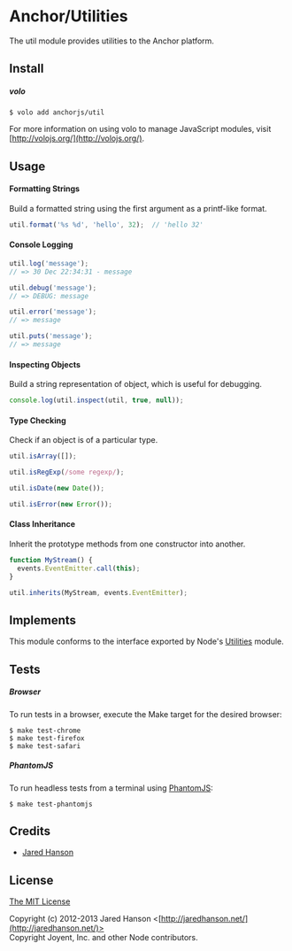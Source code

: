 # Anchor/Utilities

The util module provides utilities to the Anchor platform.

## Install

##### volo

    $ volo add anchorjs/util

For more information on using volo to manage JavaScript modules, visit [http://volojs.org/](http://volojs.org/).

## Usage

#### Formatting Strings

Build a formatted string using the first argument as a printf-like format.

```javascript
util.format('%s %d', 'hello', 32);  // 'hello 32'
```

#### Console Logging

```javascript
util.log('message');
// => 30 Dec 22:34:31 - message

util.debug('message');
// => DEBUG: message

util.error('message');
// => message

util.puts('message');
// => message
```

#### Inspecting Objects

Build a string representation of object, which is useful for debugging.

```javascript
console.log(util.inspect(util, true, null));
```

#### Type Checking

Check if an object is of a particular type.

```javascript
util.isArray([]);

util.isRegExp(/some regexp/);

util.isDate(new Date());

util.isError(new Error());
```

#### Class Inheritance

Inherit the prototype methods from one constructor into another.

```javascript
function MyStream() {
  events.EventEmitter.call(this);
}

util.inherits(MyStream, events.EventEmitter);
```

## Implements

This module conforms to the interface exported by Node's [Utilities](http://nodejs.org/api/util.html)
module.

## Tests

##### Browser

To run tests in a browser, execute the Make target for the desired browser:

    $ make test-chrome
    $ make test-firefox
    $ make test-safari

##### PhantomJS

To run headless tests from a terminal using [PhantomJS](http://phantomjs.org/):

    $ make test-phantomjs

## Credits

  - [Jared Hanson](http://github.com/jaredhanson)

## License

[The MIT License](http://opensource.org/licenses/MIT)

Copyright (c) 2012-2013 Jared Hanson <[http://jaredhanson.net/](http://jaredhanson.net/)>  
Copyright Joyent, Inc. and other Node contributors.
